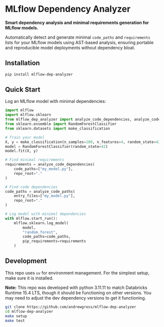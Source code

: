 # MLflow Dependency Analyzer

**Smart dependency analysis and minimal requirements generation for MLflow models.**

Automatically detect and generate minimal `code_paths` and `requirements` lists for your MLflow models using AST-based analysis, ensuring portable and reproducible model deployments without dependency bloat.

## Installation

```bash
pip install mlflow-dep-analyzer
```

## Quick Start

Log an MLflow model with minimal dependencies:

```python
import mlflow
import mlflow.sklearn
from mlflow_dep_analyzer import analyze_code_dependencies, analyze_code_paths
from sklearn.ensemble import RandomForestClassifier
from sklearn.datasets import make_classification

# Train your model
X, y = make_classification(n_samples=100, n_features=4, random_state=42)
model = RandomForestClassifier(random_state=42)
model.fit(X, y)

# Find minimal requirements
requirements = analyze_code_dependencies(
    code_paths=["my_model.py"],
    repo_root="."
)

# Find code dependencies
code_paths = analyze_code_paths(
    entry_files=["my_model.py"],
    repo_root="."
)

# Log model with minimal dependencies
with mlflow.start_run():
    mlflow.sklearn.log_model(
        model,
        "random_forest",
        code_paths=code_paths,
        pip_requirements=requirements
    )
```

## Development

This repo uses `uv` for environment management. For the simplest setup, make sure it is installed.

**Note:** This repo was developed with python 3.11.11 to match Databricks Runtime 15.4 LTS, though it should be functioning on other versions. You may need to adjust the dev dependency versions to get it functioning.

```bash
git clone https://github.com/andrewgross/mlflow-dep-analyzer
cd mlflow-dep-analyzer
make setup
make test
```
